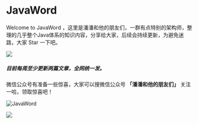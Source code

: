 # JavaWord

Welcome to JavaWord ，这里是潘潘和他的朋友们，一群有点特别的架构师，整理的几乎整个Java体系的知识内容，分享给大家，后续会持续更新，为避免迷路，大家 Star 一下吧。


![](https://img-blog.csdnimg.cn/20201210095648535.png?x-oss-process=image/watermark,type_ZmFuZ3poZW5naGVpdGk,shadow_10,text_aHR0cHM6Ly9ibG9nLmNzZG4ubmV0L01yUmlnaHRfc2VubHlwYW4=,size_16,color_FFFFFF,t_70#pic_center) 



##### 目前每周至少更新两篇文章，全网统一发。


微信公众号有准备一些惊喜，大家可以搜微信公众号 **「潘潘和他的朋友们」** 关注一哈，领取惊喜吧！



![JavaWord](https://img-blog.csdnimg.cn/20201210100909755.png?x-oss-process=image/watermark,type_ZmFuZ3poZW5naGVpdGk,shadow_10,text_aHR0cHM6Ly9ibG9nLmNzZG4ubmV0L01yUmlnaHRfc2VubHlwYW4=,size_16,color_FFFFFF,t_70#pic_center)



![](https://img-blog.csdnimg.cn/20201210095500579.png?x-oss-process=image/watermark,type_ZmFuZ3poZW5naGVpdGk,shadow_10,text_aHR0cHM6Ly9ibG9nLmNzZG4ubmV0L01yUmlnaHRfc2VubHlwYW4=,size_16,color_FFFFFF,t_70#pic_center)
